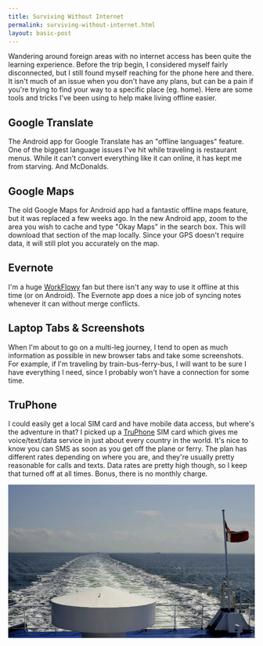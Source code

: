 ```yaml
---
title: Surviving Without Internet
permalink: surviving-without-internet.html
layout: basic-post
---
```


Wandering around foreign areas with no internet access has been quite the learning experience. Before the trip begin, I considered myself fairly disconnected, but I still found myself reaching for the phone here and there. It isn't much of an issue when you don't have any plans, but can be a pain if you're trying to find your way to a specific place (eg. home). Here are some tools and tricks I've been using to help make living offline easier.


## Google Translate

The Android app for Google Translate has an "offline languages" feature. One of the biggest language issues I've hit while traveling is restaurant menus. While it can't convert everything like it can online, it has kept me from starving. And McDonalds.


## Google Maps

The old Google Maps for Android app had a fantastic offline maps feature, but it was replaced a few weeks ago. In the new Android app, zoom to the area you wish to cache and type "Okay Maps" in the search box. This will download that section of the map locally. Since your GPS doesn't require data, it will still plot you accurately on the map.


## Evernote
I'm a huge [WorkFlowy](http://workflowy.com) fan but there isn't any way to use it offline at this time (or on Android). The Evernote app does a nice job of syncing notes whenever it can without merge conflicts.


## Laptop Tabs &amp; Screenshots

When I'm about to go on a multi-leg journey, I tend to open as much information as possible in new browser tabs and take some screenshots. For example, if I'm traveling by train-bus-ferry-bus, I will want to be sure I have everything I need, since I probably won't have a connection for some time.


## TruPhone

I could easily get a local SIM card and have mobile data access, but where's the adventure in that? I picked up a [TruPhone](http://truphone.com) SIM card which gives me voice/text/data service in just about every country in the world. It's nice to know you can SMS as soon as you get off the plane or ferry. The plan has different rates depending on where you are, and they're usually pretty reasonable for calls and texts. Data rates are pretty high though, so I keep that turned off at all times. Bonus, there is no monthly charge.

<img alt='On a ferry from Germany to Denmark' src='/static/resources/ferry.jpg'/>
